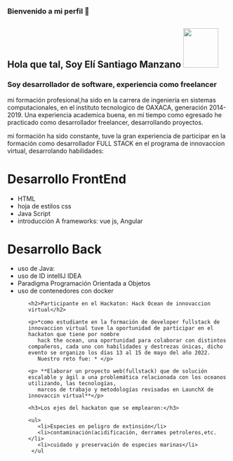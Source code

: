 ### Bienvenido a mi perfil  👋
<h2>Hola que tal, Soy Elí Santiago Manzano <img src="https://media0.giphy.com/media/HscDLzkO8EOTmgkhQP/giphy.gif?cid=ecf05e47boqjhdds0igvdtif7qn0ilkf0hzbblkuvc9n6na3&rid=giphy.gif&ct=g" width=80 height=90> </h2>

<h3>Soy desarrollador de software, experiencia como freelancer</h3>

<p>mi formación profesional,ha sido en la carrera de ingeniería en sistemas computacionales, en el instituto tecnologico de OAXACA, generación 2014-2019.
   Una experiencia academica buena, en mi tiempo como egresado he practicado como desarrollador freelancer, desarrollando proyectos.</p>
   
   
<p>mi formación ha sido constante, tuve la gran experiencia de participar en la formación como desarrollador FULL STACK en el programa de innovaccion virtual, desarrolando habilidades:</p>
   
 <H1>Desarrollo FrontEnd</h1>
 
 <ul>
  <li>HTML </li>
  <li>hoja de estilos css</li>
  <li>Java Script</li>
  <li>introducción  A frameworks: vue js, Angular</li>
  
 </ul>
 
 
 <h1>Desarrollo Back</h1>
 
 <ul>
   <li>uso de Java:</li>
   <li>uso de ID intellIJ IDEA</li>
   <li>Paradigma Programación Orientada a Objetos</li>
   <li>uso de contenedores con docker</li>
 <ul>
    
    
    <h2>Participante en el Hackaton: Hack Ocean de innovaccion virtual</h2>
    
    <p>*como estudiante en la formación de developer fullstack de innovaccion virtual tuve la oportunidad de participar en el hackaton que tiene por nombre
       hack the ocean, una oportunidad para colaborar con distintos compañeros, cada uno con habilidades y destrezas únicas, dicho evento se organizo los días 13 al 15 de mayo del año 2022.
       Nuestro reto fue: * </p>
    
    <p> **Elaborar un proyecto web(fullstack) que de solución escalable y ágil a una problemática relacionada con los oceanos utilizando, las tecnologías, 
       marcos de trabajo y metodologías revisadas en LaunchX de innovaccin virtual**</p>
    
    <h3>Los ejes del hackaton que se emplearon:</h3>
    
    <ul>
       <li>Especies en peligro de extinsión</li>
       <li>contaminación(acidificación, derrames petroleros,etc.</li>
       <li>cuidado y preservación de especies marinas</li>
     </ul
 
 
 
 
 

<!--
**EliStgoManz/EliStgoManz** is a ✨ _special_ ✨ repository because its `README.md` (this file) appears on your GitHub profile.

Here are some ideas to get you started:

- 🔭 I’m currently working on ...
- 🌱 I’m currently learning ...
- 👯 I’m looking to collaborate on ...
- 🤔 I’m looking for help with ...
- 💬 Ask me about ...
- 📫 How to reach me: ...
- 😄 Pronouns: ...
- ⚡ Fun fact: ...
-->
